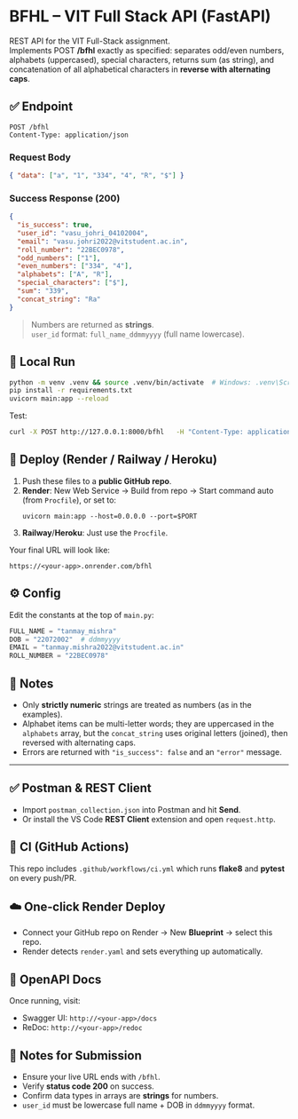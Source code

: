 
# BFHL – VIT Full Stack API (FastAPI)

REST API for the VIT Full-Stack assignment.  
Implements POST **/bfhl** exactly as specified: separates odd/even numbers, alphabets (uppercased), special characters, returns sum (as string), and concatenation of all alphabetical characters in **reverse with alternating caps**.

## ✅ Endpoint
```
POST /bfhl
Content-Type: application/json
```

### Request Body
```json
{ "data": ["a", "1", "334", "4", "R", "$"] }
```

### Success Response (200)
```json
{
  "is_success": true,
  "user_id": "vasu_johri_04102004",
  "email": "vasu.johri2022@vitstudent.ac.in",
  "roll_number": "22BEC0978",
  "odd_numbers": ["1"],
  "even_numbers": ["334", "4"],
  "alphabets": ["A", "R"],
  "special_characters": ["$"],
  "sum": "339",
  "concat_string": "Ra"
}
```

> Numbers are returned as **strings**.  
> `user_id` format: `full_name_ddmmyyyy` (full name lowercase).

## 🧪 Local Run
```bash
python -m venv .venv && source .venv/bin/activate  # Windows: .venv\Scripts\activate
pip install -r requirements.txt
uvicorn main:app --reload
```

Test:
```bash
curl -X POST http://127.0.0.1:8000/bfhl   -H "Content-Type: application/json"   -d '{"data": ["2","a","y","4","&","-","*","5","92","b"]}'
```

## 🚀 Deploy (Render / Railway / Heroku)
1. Push these files to a **public GitHub repo**.
2. **Render**: New Web Service → Build from repo → Start command auto (from `Procfile`), or set to:
   ```
   uvicorn main:app --host=0.0.0.0 --port=$PORT
   ```
3. **Railway**/**Heroku**: Just use the `Procfile`.

Your final URL will look like:
```
https://<your-app>.onrender.com/bfhl
```

## ⚙️ Config
Edit the constants at the top of `main.py`:
```python
FULL_NAME = "tanmay_mishra"
DOB = "22072002"  # ddmmyyyy
EMAIL = "tanmay.mishra2022@vitstudent.ac.in"
ROLL_NUMBER = "22BEC0978"
```

## 🧩 Notes
- Only **strictly numeric** strings are treated as numbers (as in the examples).
- Alphabet items can be multi-letter words; they are uppercased in the `alphabets` array, but the `concat_string` uses original letters (joined), then reversed with alternating caps.
- Errors are returned with `"is_success": false` and an `"error"` message.


---

## ✅ Postman & REST Client
- Import `postman_collection.json` into Postman and hit **Send**.
- Or install the VS Code **REST Client** extension and open `request.http`.

## 🧪 CI (GitHub Actions)
This repo includes `.github/workflows/ci.yml` which runs **flake8** and **pytest** on every push/PR.

## ☁️ One‑click Render Deploy
- Connect your GitHub repo on Render → New **Blueprint** → select this repo.
- Render detects `render.yaml` and sets everything up automatically.

## 📄 OpenAPI Docs
Once running, visit:
- Swagger UI: `http://<your-app>/docs`
- ReDoc: `http://<your-app>/redoc`

## 🧷 Notes for Submission
- Ensure your live URL ends with `/bfhl`.
- Verify **status code 200** on success.
- Confirm data types in arrays are **strings** for numbers.
- `user_id` must be lowercase full name + DOB in `ddmmyyyy` format.
